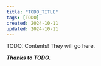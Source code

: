 ```yaml
---
title: "TODO_TITLE"
tags: [TODO]
created: 2024-10-11
updated: 2024-10-11
---
```


TODO: Contents! They will go here.

***Thanks to TODO.***
